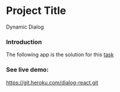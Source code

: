 # Project Title

Dynamic Dialog 

### Introduction

The following app is the solution for this [task](https://gist.github.com/TxHawks/5718bec74a593ad686caa1e1fa67589b)

### See live demo:
https://git.heroku.com/dialog-react.git

